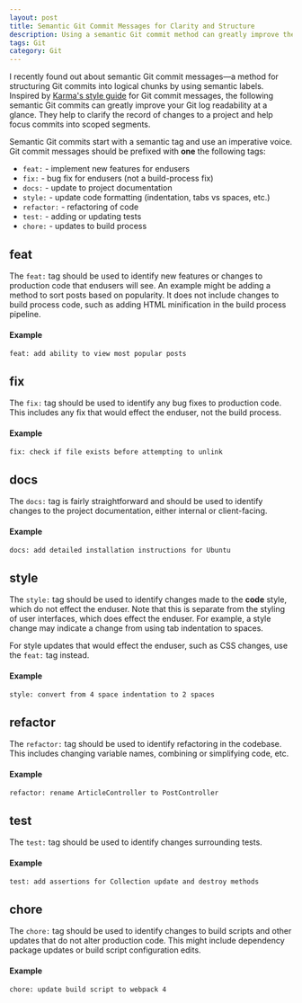 ```yaml
---
layout: post
title: Semantic Git Commit Messages for Clarity and Structure
description: Using a semantic Git commit method can greatly improve the readability of Git logs and help to organize the scope of individual commits.
tags: Git
category: Git
---
```


I recently found out about semantic Git commit messages—a method for structuring Git commits into logical chunks by using semantic labels. Inspired by <a href="http://karma-runner.github.io/2.0/dev/git-commit-msg.html" target="_blank" rel="noopener">Karma's style guide</a> for Git commit messages, the following semantic Git commits can greatly improve your Git log readability at a glance. They help to clarify the record of changes to a project and help focus commits into scoped segments.

Semantic Git commits start with a semantic tag and use an imperative voice. Git commit messages should be prefixed with **one** the following tags:

- `feat:` - implement new features for endusers
- `fix:` - bug fix for endusers (not a build-process fix)
- `docs:` - update to project documentation
- `style:` - update code formatting (indentation, tabs vs spaces, etc.)
- `refactor:` - refactoring of code
- `test:` - adding or updating tests
- `chore:` - updates to build process

## feat

The `feat:` tag should be used to identify new features or changes to production code that endusers will see. An example might be adding a method to sort posts based on popularity. It does not include changes to build process code, such as adding HTML minification in the build process pipeline.

#### Example

```
feat: add ability to view most popular posts
```

## fix

The `fix:` tag should be used to identify any bug fixes to production code. This includes any fix that would effect the enduser, not the build process.

#### Example

```
fix: check if file exists before attempting to unlink
```

## docs

The `docs:` tag is fairly straightforward and should be used to identify changes to the project documentation, either internal or client-facing.

#### Example

```
docs: add detailed installation instructions for Ubuntu
```

## style

The `style:` tag should be used to identify changes made to the **code** style, which do not effect the enduser. Note that this is separate from the styling of user interfaces, which does effect the enduser. For example, a style change may indicate a change from using tab indentation to spaces.

For style updates that would effect the enduser, such as CSS changes, use the `feat:` tag instead.

#### Example

```
style: convert from 4 space indentation to 2 spaces
```

## refactor

The `refactor:` tag should be used to identify refactoring in the codebase. This includes changing variable names, combining or simplifying code, etc.

#### Example

```
refactor: rename ArticleController to PostController
```

## test

The `test:` tag should be used to identify changes surrounding tests.

#### Example

```
test: add assertions for Collection update and destroy methods
```

## chore

The `chore:` tag should be used to identify changes to build scripts and other updates that do not alter production code. This might include dependency package updates or build script configuration edits.

#### Example

```
chore: update build script to webpack 4
```
